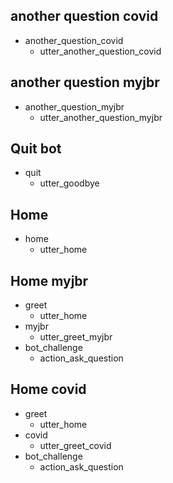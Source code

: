 ## another question covid
* another_question_covid
  - utter_another_question_covid
  
## another question myjbr
* another_question_myjbr
  - utter_another_question_myjbr

## Quit bot
* quit
  - utter_goodbye

## Home
* home
  - utter_home
  
## Home myjbr
* greet
  - utter_home
* myjbr
  - utter_greet_myjbr
* bot_challenge
  - action_ask_question

## Home covid 
* greet
  - utter_home
* covid
  - utter_greet_covid
* bot_challenge
  - action_ask_question
  